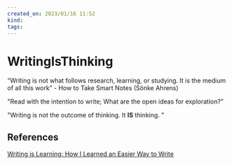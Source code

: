 ```yaml
---
created_on: 2023/01/16 11:52
kind:
tags:
---
```


# WritingIsThinking

“Writing is not what follows research, learning, or studying. It is the medium of all this work” - How to Take Smart Notes (Sönke Ahrens)

"Read with the intention to write; What are the open ideas for exploration?"

"Writing is not the outcome of thinking. It **IS** thinking. "

## References

[Writing is Learning: How I Learned an Easier Way to Write](https://eugeneyan.com/writing/reading-note-taking-writing/)
